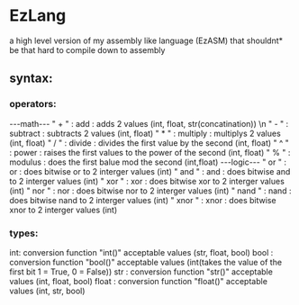 # EzLang
a high level version of my assembly like language (EzASM) that shouldnt* be that hard to compile down to assembly

## syntax:
### operators:
---math---
" + " : add      : adds 2 values (int, float, str(concatination)) \n
" - " : subtract : subtracts 2 values (int, float)
" * " : multiply : multiplys 2 values (int, float)
" / " : divide   : divides the first value by the second (int, float)
" ^ " : power    : raises the first values to the power of the second (int, float)
" % " : modulus  : does the first balue mod the second (int,float)
---logic---
" or "   : or   : does bitwise or to 2 interger values (int)
" and "  : and  : does bitwise and to 2 interger values (int) 
" xor "  : xor  : does bitwise xor to 2 interger values (int)
" nor "  : nor  : does bitwise nor to 2 interger values (int)
" nand " : nand : does bitwise nand to 2 interger values (int)
" xnor " : xnor : does bitwise xnor to 2 interger values (int)
### types:
int: 
conversion function "int()" acceptable values (str, float, bool)
bool  :
conversion function "bool()" acceptable values (int(takes the value of the first bit 1 = True, 0 = False)) 
str   :
conversion function "str()" acceptable values (int, float, bool)
float :
conversion function "float()" acceptable values (int, str, bool)

